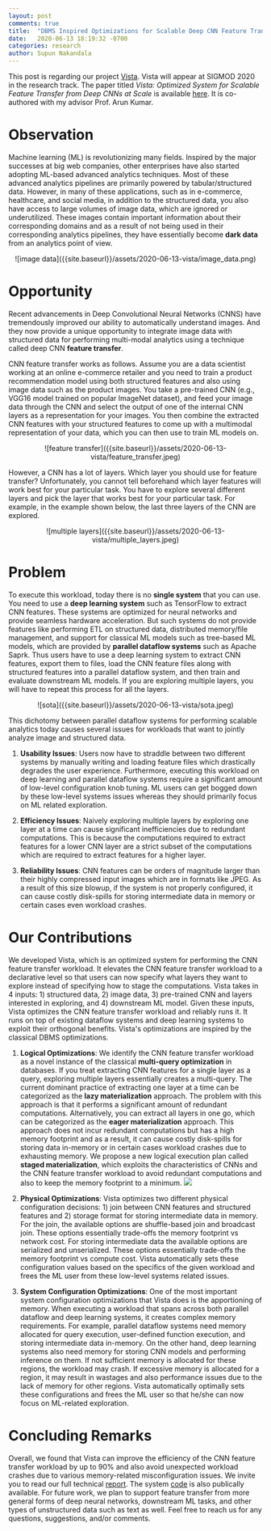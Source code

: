 ```yaml
---
layout: post
comments: true
title:  "DBMS Inspired Optimizations for Scalable Deep CNN Feature Transfer"
date:   2020-06-13 18:19:32 -0700
categories: research
author: Supun Nakandala
---
```


This post is regarding our project [Vista](https://adalabucsd.github.io/vista.html). Vista will appear at SIGMOD 2020 in the research track. The paper titled *Vista: Optimized System for Scalable Feature Transfer from Deep CNNs at Scale* is available [here](https://adalabucsd.github.io/papers/2020_Vista_SIGMOD.pdf). It is co-authored with my advisor Prof. Arun Kumar.


Observation
===========
Machine learning (ML) is revolutionizing many fields. Inspired by the major successes at big web companies, other enterprises have also started adopting ML-based advanced analytics techniques. Most of these advanced analytics pipelines are primarily powered by tabular/structured data. However, in many of these applications, such as in e-commerce, healthcare, and social media, in addition to the structured data, you also have access to large volumes of image data, which are ignored or underutilized. These images contain important information about their corresponding domains and as a result of not being used in their corresponding analytics pipelines, they have essentially become **dark data** from an analytics point of view.

<div align="center" markdown="1">
![image data]({{site.baseurl}}/assets/2020-06-13-vista/image_data.png)
</div>

Opportunity
===========
Recent advancements in Deep Convolutional Neural Networks (CNNS) have tremendously improved our ability to automatically understand images. And they now provide a unique opportunity to integrate image data with structured data for performing multi-modal analytics using a technique called deep CNN **feature transfer**.

CNN feature transfer works as follows. Assume you are a data scientist working at an online e-commerce retailer and you need to train a product recommendation model using both structured features and also using image data such as the product images.
You take a pre-trained CNN (e.g., VGG16 model trained on popular ImageNet dataset), and feed your image data through the CNN and select the output of one of the internal CNN layers as a representation for your images. You then combine the extracted CNN features with your structured features to come up with a multimodal representation of your data, which you can then use to train ML models on.

<div align="center" markdown="1">
![feature transfer]({{site.baseurl}}/assets/2020-06-13-vista/feature_transfer.jpeg)
</div>

However, a CNN has a lot of layers. Which layer you should use for feature transfer? Unfortunately, you cannot tell beforehand which layer features will work best for your particular task. You have to explore several different layers and pick the layer that works best for your particular task. For example, in the example shown below, the last three layers of the CNN are explored.

<div align="center" markdown="1">
![multiple layers]({{site.baseurl}}/assets/2020-06-13-vista/multiple_layers.jpeg)
</div>


Problem
=======
To execute this workload, today there is no **single system** that you can use. You need to use a **deep learning system** such as TensorFlow to extract CNN features. These systems are optimized for neural networks and provide seamless hardware acceleration.
But such systems do not provide features like performing ETL on structured data, distributed memory/file management, and support for classical ML models such as tree-based ML models, which are provided by **parallel dataflow systems** such as Apache Saprk.
Thus users have to use a deep learning system to extract CNN features, export them to files, load the CNN feature files along with structured features into a parallel dataflow system, and then train and evaluate downstream ML models. If you are exploring multiple layers, you will have to repeat this process for all the layers.

<div align="center" markdown="1">
![sota]({{site.baseurl}}/assets/2020-06-13-vista/sota.jpeg)
</div>

This dichotomy between parallel dataflow systems for performing scalable analytics today causes several issues for workloads that want to jointly analyze image and structured data.

1. **Usability Issues**: Users now have to straddle between two different systems by manually writing and loading feature files which drastically degrades the user experience. Furthermore, executing this workload on deep learning and parallel dataflow systems require a significant amount of low-level configuration knob tuning. ML users can get bogged down by these low-level systems issues whereas they should primarily focus on ML related exploration.

2. **Efficiency Issues**: Naively exploring multiple layers by exploring one layer at a time can cause significant inefficiencies due to redundant computations. This is because the computations required to extract features for a lower CNN layer are a strict subset of the computations which are required to extract features for a higher layer.

3. **Reliability Issues**: CNN features can be orders of magnitude larger than their highly compressed input images which are in formats like JPEG. As a result of this size blowup, if the system is not properly configured, it can cause costly disk-spills for storing intermediate data in memory or certain cases even workload crashes.

Our Contributions
==================
We developed Vista, which is an optimized system for performing the CNN feature transfer workload. It elevates the CNN feature transfer workload to a declarative level so that users can now specify what layers they want to explore instead of specifying how to stage the computations.
Vista takes in 4 inputs: 1) structured data, 2) image data, 3) pre-trained CNN and layers interested in exploring, and 4) downstream ML model.
Given these inputs, Vista optimizes the CNN feature transfer workload and reliably runs it.
It runs on top of existing dataflow systems and deep learning systems to exploit their orthogonal benefits. Vista's optimizations are inspired by the classical DBMS optimizations.

1. **Logical Optimizations**: We identify the CNN feature transfer workload as a novel instance of the classical **multi-query optimization** in databases. If you treat extracting CNN features for a single layer as a query, exploring multiple layers essentially creates a multi-query. The current dominant practice of extracting one layer at a time can be categorized as the **lazy materialization** approach. The problem with this approach is that it performs a significant amount of redundant computations. Alternatively, you can extract all layers in one go, which can be categorized as the **eager materialization** approach. This approach does not incur redundant computations but has a high memory footprint and as a result, it can cause costly disk-spills for storing data in-memory or in certain cases workload crashes due to exhausting memory. We propose a new logical execution plan called **staged materialization**, which exploits the characteristics of CNNs and the CNN feature transfer workload to avoid redundant computations and also to keep the memory footprint to a minimum.
![]({{site.baseurl}}/assets/2020-06-13-vista/tradeoff.jpeg)

2. **Physical Optimizations**: Vista optimizes two different physical configuration decisions: 1) join between CNN features and structured features and 2) storage format for storing intermediate data in memory. For the join, the available options are shuffle-based join and broadcast join. These options essentially trade-offs the memory footprint vs network cost. For storing intermediate data the available options are serialized and unserialized. These options essentially trade-offs the memory footprint vs compute cost. Vista automatically sets these configuration values based on the specifics of the given workload and frees the ML user from these low-level systems related issues.

3. **System Configuration Optimizations**: One of the most important system configuration optimizations that Vista does is the apportioning of memory. When executing a workload that spans across both parallel dataflow and deep learning systems, it creates complex memory requirements. For example, parallel dataflow systems need memory allocated for query execution, user-defined function execution, and storing intermediate data in-memory. On the other hand, deep learning systems also need memory for storing CNN models and performing inference on them. If not sufficient memory is allocated for these regions, the workload may crash. If excessive memory is allocated for a region, it may result in wastages and also performance issues due to the lack of memory for other regions. Vista automatically optimally sets these configurations and frees the ML user so that he/she can now focus on ML-related exploration.

Concluding Remarks
==================
Overall, we found that Vista can improve the efficiency of the CNN feature transfer workload by up to 90% and also avoid unexpected workload crashes due to various memory-related misconfiguration issues.
We invite you to read our full technical [report](https://adalabucsd.github.io/papers/TR_2020_Vista.pdf). The system [code](https://github.com/adalabucsd/vista) is also publically available.
For future work, we plan to support feature transfer from more general forms of deep neural networks, downstream ML tasks, and other types of unstructured data such as text as well.
Feel free to reach us for any questions, suggestions, and/or comments.

